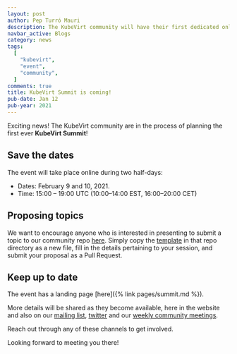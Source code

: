 ```yaml
---
layout: post
author: Pep Turró Mauri
description: The KubeVirt community will have their first dedicated online event
navbar_active: Blogs
category: news
tags:
  [
    "kubevirt",
    "event",
    "community",
  ]
comments: true
title: KubeVirt Summit is coming!
pub-date: Jan 12
pub-year: 2021
---
```


Exciting news! The KubeVirt community are in the process of planning the first ever **KubeVirt Summit**!

## Save the dates

The event will take place online during two half-days:

- Dates: February 9 and 10, 2021.
- Time: 15:00 – 19:00 UTC (10:00–14:00 EST, 16:00–20:00 CET)

## Proposing topics

We want to encourage anyone who is interested in presenting to submit a topic to
our community repo
[here](https://github.com/kubevirt/community/tree/master/events/2021-kubevirt-summit/proposals). Simply
copy the
[template](https://github.com/kubevirt/community/blob/master/events/2021-kubevirt-summit/proposals/proposal-template.md
) in that repo directory as a new file, fill in the details pertaining to your
session, and submit your proposal as a Pull Request.

## Keep up to date

The event has a landing page [here]({% link pages/summit.md %}).

More details will be shared as they become available, here in the website and also on our [mailing list](https://groups.google.com/forum/#!forum/kubevirt-dev), [twitter](https://twitter.com/kubevirt) and our [weekly community meetings](https://calendar.google.com/calendar/embed?src=18pc0jur01k8f2cccvn5j04j1g%40group.calendar.google.com&ctz=Etc%2FGMT).

Reach out through any of these channels to get involved.

Looking forward to meeting you there!
